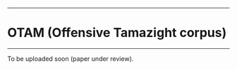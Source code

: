 -----------------------------------
# OTAM (Offensive Tamazight corpus)
-----------------------------------
To be uploaded soon (paper under review).
